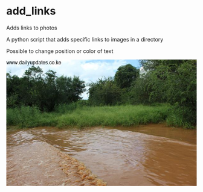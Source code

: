 # add_links
Adds links to photos

A python script that adds specific links to images in a directory

Possible to change position or color of text

![alt text](https://github.com/lordoferos/add_links/blob/master/naturebeaut_link.jpg)
